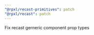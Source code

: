 ```yaml
---
"@rpxl/recast-primitives": patch
"@rpxl/recast": patch
---
```


Fix recast gerneric component prop types
